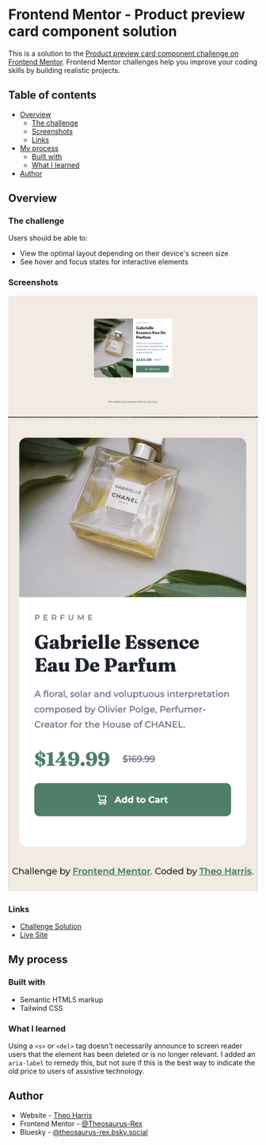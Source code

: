 # Frontend Mentor - Product preview card component solution

This is a solution to the [Product preview card component challenge on Frontend Mentor](https://www.frontendmentor.io/challenges/product-preview-card-component-GO7UmttRfa). Frontend Mentor challenges help you improve your coding skills by building realistic projects.

## Table of contents

- [Overview](#overview)
  - [The challenge](#the-challenge)
  - [Screenshots](#screenshots)
  - [Links](#links)
- [My process](#my-process)
  - [Built with](#built-with)
  - [What I learned](#what-i-learned)
- [Author](#author)

## Overview

### The challenge

Users should be able to:

- View the optimal layout depending on their device's screen size
- See hover and focus states for interactive elements

### Screenshots

![A screenshot of the challenge solution on a desktop breakpoint](screenshot-desktop.png)
![A screenshot of the challenge solution on a mobile breakpoint](screenshot-mobile.png)

### Links

- [Challenge Solution](https://www.frontendmentor.io/solutions/product-preview-card-4YbAKjM8CN)
- [Live Site](https://theosaurus-rex.github.io/frontend-mentor-product-preview/)

## My process

### Built with

- Semantic HTML5 markup
- Tailwind CSS

### What I learned

Using a `<s>` or `<del>` tag doesn't necessarily announce to screen reader users that the element has been deleted or is no longer relevant. I added an `aria-label` to remedy this, but not sure if this is the best way to indicate the old price to users of assistive technology.

## Author

- Website - [Theo Harris](https://theo-harris-dev.com/)
- Frontend Mentor - [@Theosaurus-Rex](https://www.frontendmentor.io/profile/Theosaurus-Rex)
- Bluesky - [@theosaurus-rex.bsky.social](https://bsky.app/profile/theosaurus-rex.bsky.social)
